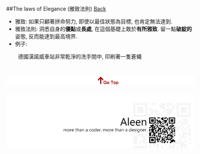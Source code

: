 ##The laws of Elegance (雅致法則) [Back](./../Thought%20Menu.md)

- 雅致: 如果只顧著拼命努力, 即使以最佳狀態為目標, 也肯定無法達到.
- 雅致法則: 洞悉自身的**優點**或**長處**, 在這個基礎上敢於**有所雅致**. 留一點**破綻的**姿態, 反而能達到最高境界.
- 例子:

<p>&nbsp&nbsp&nbsp&nbsp&nbsp&nbsp&nbsp&nbsp德國漢諾威車站非常乾淨的洗手間中, 印刷著一隻蒼蠅</p>

<a href="#" style="left:200px;"><img src="./../../pic/gotop.png"></a>
=====
<a href="http://aleen42.github.io/" target="_blank" ><img src="./../../pic/tail.gif"></a>
